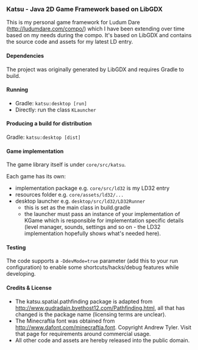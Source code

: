 ### Katsu - Java 2D Game Framework based on LibGDX

This is my personal game framework for Ludum Dare (http://ludumdare.com/compo/)
which I have been extending over time based on my needs during the compo.
It's based on LibGDX and contains the source code and assets for my latest LD entry.

#### Dependencies

The project was originally generated by LibGDX and requires Gradle to build.

#### Running

- Gradle: `katsu:desktop [run]`
- Directly: run the class `KLauncher`

#### Producing a build for distribution

Gradle: `katsu:desktop [dist]`

#### Game implementation

The game library itself is under `core/src/katsu`.

Each game has its own:
  - implementation package e.g. `core/src/ld32` is my LD32 entry
  - resources folder e.g. `core/assets/ld32/...`
  - desktop launcher e.g. `desktop/src/ld32/LD32Runner`
      - this is set as the main class in build.gradle
      - the launcher must pass an instance of your implementation of KGame which is responsible for implementation specific details (level manager, sounds, settings and so on - the LD32 implementation hopefully shows what's needed here).

#### Testing

The code supports a `-DdevMode=true` parameter (add this to your run configuration) to enable some shortcuts/hacks/debug features while developing.

#### Credits & License

- The katsu.spatial.pathfinding package is adapted from http://www.gudradain.byethost12.com/Pathfinding.html, all that has changed is the package name (licensing terms are unclear).
- The Minecraftia font was obtained from http://www.dafont.com/minecraftia.font. Copyright Andrew Tyler. Visit that page for requirements around commercial usage.
- All other code and assets are hereby released into the public domain.